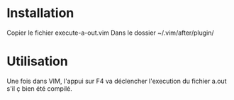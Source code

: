 # Installation

Copier le fichier execute-a-out.vim
Dans le dossier 
~/.vim/after/plugin/

# Utilisation

Une fois dans VIM, l'appui sur F4 va déclencher l'execution du fichier a.out s'il ç bien été compilé.
